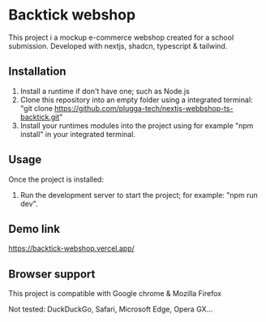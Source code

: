 # Backtick webshop

This project i a mockup e-commerce webshop created for a school submission. Developed with nextjs, shadcn, typescript & tailwind.

## Installation

1. Install a runtime if don't have one; such as Node.js
2. Clone this repository into an empty folder using a integrated terminal: "git clone https://github.com/plugga-tech/nextjs-webbshop-ts-backtick.git"
3. Install your runtimes modules into the project using for example "npm install" in your integrated terminal.

## Usage

Once the project is installed:

1. Run the development server to start the project; for example: "npm run dev".

## Demo link

https://backtick-webshop.vercel.app/

## Browser support

This project is compatible with Google chrome & Mozilla Firefox

Not tested: DuckDuckGo, Safari, Microsoft Edge, Opera GX...

